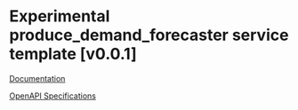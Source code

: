 # Experimental produce_demand_forecaster service template \[v0.0.1\]

[Documentation](https://htmlpreview.github.io/?https://github.com/atlasH2020-templates/produce_demand_forecaster/blob/v0.0.1/doc.html)

[OpenAPI Specifications](https://sensorsystems.iais.fraunhofer.de/doc/?url=https://raw.githubusercontent.com/atlasH2020-templates/produce_demand_forecaster/v0.0.1/oas)  

